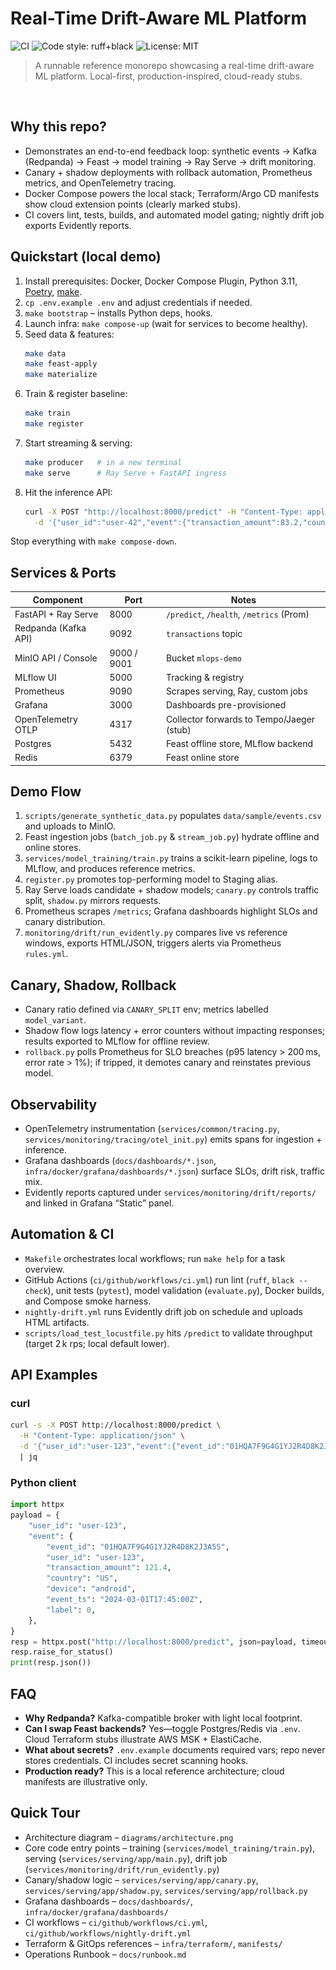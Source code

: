 ﻿# Real-Time Drift-Aware ML Platform

![CI](https://img.shields.io/github/actions/workflow/status/example/mlops-drift-platform/ci.yml?label=CI&logo=github) ![Code style: ruff+black](https://img.shields.io/badge/style-ruff%2Bblack-blue) ![License: MIT](https://img.shields.io/badge/license-MIT-green)

> A runnable reference monorepo showcasing a real-time drift-aware ML platform. Local-first, production-inspired, cloud-ready stubs.

![Architecture](diagrams/architecture.png)

## Why this repo?

- Demonstrates an end-to-end feedback loop: synthetic events → Kafka (Redpanda) → Feast → model training → Ray Serve → drift monitoring.
- Canary + shadow deployments with rollback automation, Prometheus metrics, and OpenTelemetry tracing.
- Docker Compose powers the local stack; Terraform/Argo CD manifests show cloud extension points (clearly marked stubs).
- CI covers lint, tests, builds, and automated model gating; nightly drift job exports Evidently reports.

## Quickstart (local demo)

1. Install prerequisites: Docker, Docker Compose Plugin, Python 3.11, [Poetry](https://python-poetry.org), [make](https://www.gnu.org/software/make/).
2. `cp .env.example .env` and adjust credentials if needed.
3. `make bootstrap` – installs Python deps, hooks.
4. Launch infra: `make compose-up` (wait for services to become healthy).
5. Seed data & features:
   ```bash
   make data
   make feast-apply
   make materialize
   ```
6. Train & register baseline:
   ```bash
   make train
   make register
   ```
7. Start streaming & serving:
   ```bash
   make producer   # in a new terminal
   make serve      # Ray Serve + FastAPI ingress
   ```
8. Hit the inference API:
   ```bash
   curl -X POST "http://localhost:8000/predict" -H "Content-Type: application/json" \
     -d '{"user_id":"user-42","event":{"transaction_amount":83.2,"country":"DE","device":"ios","event_ts":"2024-03-01T12:00:00Z"}}'
   ```

Stop everything with `make compose-down`.

## Services & Ports

| Component             | Port | Notes |
|-----------------------|------|-------|
| FastAPI + Ray Serve   | 8000 | `/predict`, `/health`, `/metrics` (Prom) |
| Redpanda (Kafka API)  | 9092 | `transactions` topic |
| MinIO API / Console   | 9000 / 9001 | Bucket `mlops-demo` |
| MLflow UI             | 5000 | Tracking & registry |
| Prometheus            | 9090 | Scrapes serving, Ray, custom jobs |
| Grafana               | 3000 | Dashboards pre-provisioned |
| OpenTelemetry OTLP    | 4317 | Collector forwards to Tempo/Jaeger (stub) |
| Postgres              | 5432 | Feast offline store, MLflow backend |
| Redis                 | 6379 | Feast online store |

## Demo Flow

1. `scripts/generate_synthetic_data.py` populates `data/sample/events.csv` and uploads to MinIO.
2. Feast ingestion jobs (`batch_job.py` & `stream_job.py`) hydrate offline and online stores.
3. `services/model_training/train.py` trains a scikit-learn pipeline, logs to MLflow, and produces reference metrics.
4. `register.py` promotes top-performing model to Staging alias.
5. Ray Serve loads candidate + shadow models; `canary.py` controls traffic split, `shadow.py` mirrors requests.
6. Prometheus scrapes `/metrics`; Grafana dashboards highlight SLOs and canary distribution.
7. `monitoring/drift/run_evidently.py` compares live vs reference windows, exports HTML/JSON, triggers alerts via Prometheus `rules.yml`.

## Canary, Shadow, Rollback

- Canary ratio defined via `CANARY_SPLIT` env; metrics labelled `model_variant`.
- Shadow flow logs latency + error counters without impacting responses; results exported to MLflow for offline review.
- `rollback.py` polls Prometheus for SLO breaches (p95 latency > 200 ms, error rate > 1%); if tripped, it demotes canary and reinstates previous model.

## Observability

- OpenTelemetry instrumentation (`services/common/tracing.py`, `services/monitoring/tracing/otel_init.py`) emits spans for ingestion + inference.
- Grafana dashboards (`docs/dashboards/*.json`, `infra/docker/grafana/dashboards/*.json`) surface SLOs, drift risk, traffic mix.
- Evidently reports captured under `services/monitoring/drift/reports/` and linked in Grafana “Static” panel.

## Automation & CI

- `Makefile` orchestrates local workflows; run `make help` for a task overview.
- GitHub Actions (`ci/github/workflows/ci.yml`) run lint (`ruff`, `black --check`), unit tests (`pytest`), model validation (`evaluate.py`), Docker builds, and Compose smoke harness.
- `nightly-drift.yml` runs Evidently drift job on schedule and uploads HTML artifacts.
- `scripts/load_test_locustfile.py` hits `/predict` to validate throughput (target 2 k rps; local default lower).

## API Examples

### curl
```bash
curl -s -X POST http://localhost:8000/predict \
  -H "Content-Type: application/json" \
  -d '{"user_id":"user-123","event":{"event_id":"01HQA7F9G4G1YJ2R4D8K2J3A5S","user_id":"user-123","transaction_amount":121.4,"country":"US","device":"android","event_ts":"2024-03-01T17:45:00Z","label":0}}' \
  | jq
```

### Python client
```python
import httpx
payload = {
    "user_id": "user-123",
    "event": {
        "event_id": "01HQA7F9G4G1YJ2R4D8K2J3A5S",
        "user_id": "user-123",
        "transaction_amount": 121.4,
        "country": "US",
        "device": "android",
        "event_ts": "2024-03-01T17:45:00Z",
        "label": 0,
    },
}
resp = httpx.post("http://localhost:8000/predict", json=payload, timeout=5.0)
resp.raise_for_status()
print(resp.json())
```

## FAQ

- **Why Redpanda?** Kafka-compatible broker with light local footprint.
- **Can I swap Feast backends?** Yes—toggle Postgres/Redis via `.env`. Cloud Terraform stubs illustrate AWS MSK + ElastiCache.
- **What about secrets?** `.env.example` documents required vars; repo never stores credentials. CI includes secret scanning hooks.
- **Production ready?** This is a local reference architecture; cloud manifests are illustrative only.

## Quick Tour

- Architecture diagram – `diagrams/architecture.png`
- Core code entry points – training (`services/model_training/train.py`), serving (`services/serving/app/main.py`), drift job (`services/monitoring/drift/run_evidently.py`)
- Canary/shadow logic – `services/serving/app/canary.py`, `services/serving/app/shadow.py`, `services/serving/app/rollback.py`
- Grafana dashboards – `docs/dashboards/`, `infra/docker/grafana/dashboards/`
- CI workflows – `ci/github/workflows/ci.yml`, `ci/github/workflows/nightly-drift.yml`
- Terraform & GitOps references – `infra/terraform/`, `manifests/`
- Operations Runbook – `docs/runbook.md`
